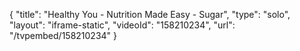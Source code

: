 {
    "title": "Healthy You - Nutrition Made Easy - Sugar",
    "type": "solo",
    "layout": "iframe-static",
    "videoId": "158210234",
    "url": "\/tvpembed\/158210234"
}
